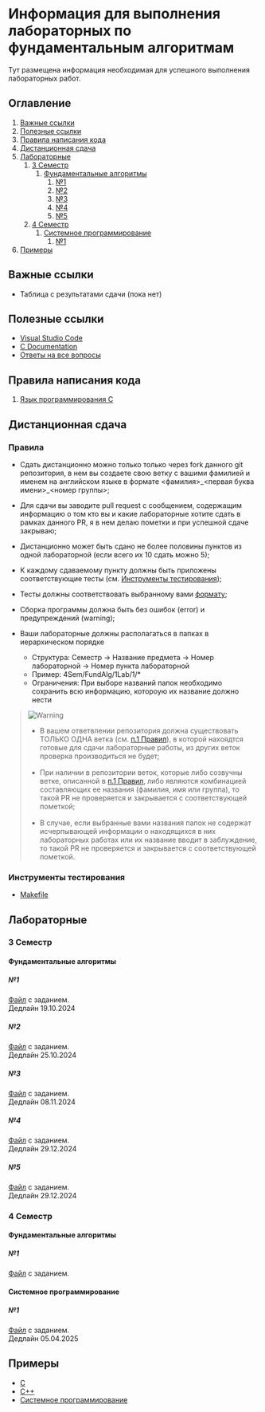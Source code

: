 # Информация для выполнения лабораторных по фундаментальным алгоритмам
Тут размещена информация необходимая для успешного выполнения лабораторных работ.

## Оглавление
1. [Важные ссылки](#важные-ссылки)
2. [Полезные ссылки](#полезные-ссылки)
3. [Правила написания кода](#правила-написания-кода)
4. [Дистанционная сдача](#дистанционная-сдача)
5. [Лабораторные](#лабораторные)
    1. [3 Семестр](#3-семестр)
        1. [Фундаментальные алгоритмы](#3_sem_fund)
            1. [№1](#3_sem_fund_1)
            2. [№2](#3_sem_fund_2)
            3. [№3](#3_sem_fund_3)
            4. [№4](#3_sem_fund_4)
            5. [№5](#3_sem_fund_5)
    2. [4 Семестр](#4-семестр)
        1. [Системное программирование](#4_sem_sys_prog)
            1. [№1](#4_sem_sys_prog_1)
6. [Примеры](#примеры)

## Важные ссылки
- Таблица с результатами сдачи (пока нет)

## Полезные ссылки
- [Visual Studio Code](https://code.visualstudio.com/download)
- [C Documentation](https://en.cppreference.com/w/c)
- [Ответы на все вопросы](https://yandex.ru/)

## Правила написания кода

1. [Язык программирования C](./CCodeStyle.md)


## Дистанционная сдача
### Правила
- Сдать дистанционно можно только только через fork данного git репозитория, в нем вы создаете свою ветку с вашими фамилией и именем на английском языке в формате <фамилия>\_<первая буква имени>\_<номер группы>;
- Для сдачи вы заводите pull request с сообщением, содержащим информацию о том кто вы и какие лабораторные хотите сдать в рамках данного PR, я в нем делаю пометки и при успешной сдаче закрываю;

- Дистанционно может быть сдано не более половины пунктов из одной лабораторной (если всего их 10 сдать можно 5);
- К каждому сдаваемому пункту должны быть приложены соответствующие тесты (см. [Инструменты тестирования](#инструменты-тестирования));
- Тесты должны соответствовать выбранному вами [формату](#инструменты-тестирования);
- Сборка программы должна быть без ошибок (error) и предупреждений (warning);
- Ваши лабораторные должны располагаться в папках в иерархическом порядке
    - Cтруктура: Семестр -> Название предмета -> Номер лабораторной -> Номер пункта лабораторной
    - Пример: 4Sem/FundAlg/1Lab/1/*
    - Ограничения: При выборе названий папок необходимо сохранить всю информацию, котороую их название должно нести

> <picture>
>   <source media="(prefers-color-scheme: light)" srcset="https://raw.githubusercontent.com/Mqxx/GitHub-Markdown/main/blockquotes/badge/light-theme/warning.svg">
>   <img alt="Warning" src="https://raw.githubusercontent.com/Mqxx/GitHub-Markdown/main/blockquotes/badge/dark-theme/warning.svg">
> </picture><br>
>
> <ul> 
>    <li style="margin-bottom:1rem">В вашем ответвлении репозитория должна существовать ТОЛЬКО ОДНА ветка (см. <a href="#правила">п.1 Правил</a>), в которой нахоядтся готовые для сдачи лабораторные работы, из других веток проверка производиться не будет;</li>
>    <li style="margin-bottom:1rem">При наличии в репозитории веток, которые либо созвучны ветке, описанной в <a href="#правила">п.1 Правил</a>, либо являются комбинацией составляющих ее названия (фамилия, имя или группа), то такой PR не проверяется и закрывается с соответствующей пометкой;</li>
>    <li>В случае, если выбранные вами названия папок не содержат исчерпывающей информации о находящихся в них лабораторных работах или их название вводит в заблуждение, то такой PR не проверяется и закрывается с соответствующей пометкой.</li>
> </ul>


### Инструменты тестирования

- [Makefile](./MakeTesting.md)


## Лабораторные
### 3 Семестр
#### <div id="3_sem_fund">Фундаментальные алгоритмы</div>

##### <div id="3_sem_fund_1">№1</div>
[Файл](./FundAlgorithms/3Sem/Lab1.pdf) с заданием. </br> Дедлайн 19.10.2024

##### <div id="3_sem_fund_2">№2</div>
[Файл](./FundAlgorithms/3Sem/Lab2.pdf) с заданием. </br> Дедлайн 25.10.2024

##### <div id="3_sem_fund_3">№3</div>
[Файл](./FundAlgorithms/3Sem/Lab3.pdf) с заданием. </br> Дедлайн 08.11.2024

##### <div id="3_sem_fund_4">№4</div>
[Файл](./FundAlgorithms/3Sem/Lab4.pdf) с заданием. </br> Дедлайн 29.12.2024

##### <div id="3_sem_fund_5">№5</div>
[Файл](./FundAlgorithms/3Sem/Lab5.pdf) с заданием. </br> Дедлайн 29.12.2024


### 4 Семестр
#### <div id="4_sem_fund">Фундаментальные алгоритмы</div>

##### <div id="4_sem_fund_1">№1</div>
[Файл](./FundAlgorithms/4Sem/Lab1.md) с заданием.



#### <div id="4_sem_sys_prog">Системное программирование</div>

##### <div id="4_sem_sys_prog_1">№1</div>
[Файл](./SysProgramming/4Sem/1.pdf) с заданием. </br> Дедлайн 05.04.2025

## Примеры
- [С](./examples/C/)
- [C++](./examples/CPP/)
- [Системное программирование](./examples/SysProg/)